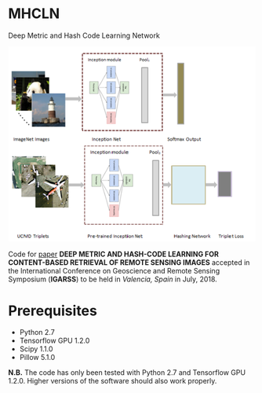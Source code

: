 # MHCLN 
Deep Metric and Hash Code Learning Network

![alt tag](./UCMD/imgs/overview_mhcln.png)

Code for [paper](https://www.igarss2018.org/Papers/viewpapers.asp?papernum=3006) 
**DEEP METRIC AND HASH-CODE LEARNING FOR CONTENT-BASED RETRIEVAL OF REMOTE SENSING IMAGES** 
accepted in the International Conference on Geoscience and Remote Sensing Symposium (**IGARSS**) 
to be held in *Valencia, Spain* in July, 2018.

# Prerequisites
- Python 2.7
- Tensorflow GPU 1.2.0
- Scipy 1.1.0
- Pillow 5.1.0

**N.B.** The code has only been tested with Python 2.7 and Tensorflow GPU 1.2.0. Higher versions of the software should also work properly.
